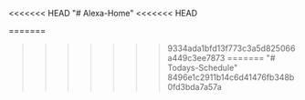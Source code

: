 <<<<<<< HEAD
"# Alexa-Home" 
<<<<<<< HEAD


=======
>>>>>>> 9334ada1bfd13f773c3a5d825066a449c3ee7873
=======
"# Todays-Schedule" 
>>>>>>> 8496e1c2911b14c6d41476fb348b0fd3bda7a57a
